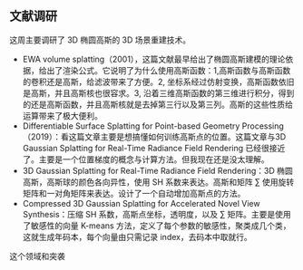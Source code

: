 ## 文献调研
这周主要调研了 3D 椭圆高斯的 3D 场景重建技术。
- EWA volume splatting（2001），这篇文献最早给出了椭圆高斯建模的理论依据，给出了渲染公式。它说明了为什么使用高斯函数：1,高斯函数与高斯函数的卷积还是高斯，给滤波带来了方便。2, 坐标系经过仿射变换，高斯函数依旧是高斯，并且高斯核也很容求。3, 沿着三维高斯函数的第三维进行积分，得到的还是高斯函数，并且高斯核就是去掉第三行以及第三列。高斯的这些性质给运算带来了极大便利。
- Differentiable Surface Splatting for Point-based Geometry Processing（2019）：看这篇文章主要是想搞懂如何训练高斯点的位置。这篇文章与3D Gaussian Splatting for Real-Time Radiance Field Rendering 已经很接近了。主要是一个位置梯度的概念与计算方法。但我现在还是没太理解。
- 3D Gaussian Splatting for Real-Time Radiance Field Rendering：3D 椭圆高斯，高斯球的颜色各向异性，使用 SH 系数来表达。高斯和矩阵 $\sum$ 使用旋转矩阵和一对角矩阵来表达。设计了一个自动增加高斯点的方法。
- Compressed 3D Gaussian Splatting for Accelerated Novel View Synthesis：压缩 SH 系数，高斯点坐标，透明度，以及 $\sum$ 矩阵。主要是使用了敏感性的向量 K-means 方法，定义了每个参数的敏感性，聚类成几个类，这就生成年码本，每个向量由只需记录 index，去码本中取就行。

这个领域和突袭